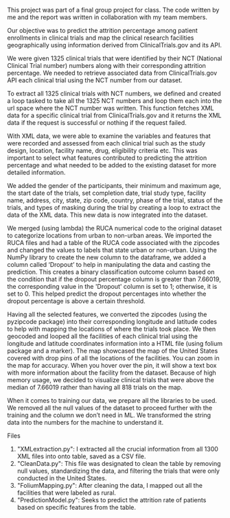 This project was part of a final group project for class. The code written by me and the report was written in collaboration with my team members. 

Our objective was to predict the attrition percentage among patient enrollments in clinical trials and map the clinical research facilities geographically using information derived from ClinicalTrials.gov and its API.

We were given 1325 clinical trials that were identified by their NCT (National Clinical Trial number) numbers along with their corresponding attrition percentage. We needed to retrieve associated data from ClinicalTrials.gov API each clinical trial using the NCT number from our dataset.

To extract all 1325 clinical trials with NCT numbers, we defined and created a loop tasked to take all the 1325 NCT numbers and loop them each into the url space where the NCT number was written. This function fetches XML data for a specific clinical trial from ClinicalTrials.gov and it returns the XML data if the request is successful or nothing if the request failed. 

With XML data, we were able to examine the variables and features that were recorded and assessed from each clinical trial such as the study design, location, facility name, drug, eligibility criteria etc. This was important to select what features contributed to predicting the attrition percentage and what needed to be added to the existing dataset for more detailed information.

We added the gender of the participants, their minimum and maximum age, the start date of the trials, set completion date, trial study type, facility name, address, city, state, zip code, country, phase of the trial, status of the trials, and types of masking during the trial by creating a loop to extract the data of the XML data. This new data is now integrated into the dataset.

We merged (using lambda) the RUCA numerical code to the original dataset to categorize locations from urban to non-urban areas. We imported the RUCA files and had a table of the RUCA code associated with the zipcodes and changed the values to labels that state urban or non-urban. Using the NumPy library to create the new column to the dataframe, we added a column called ‘Dropout’ to help in manipulating the data and casting the prediction. This creates a binary classification outcome column based on the condition that if the dropout percentage column is greater than 7.66019, the corresponding value in the 'Dropout' column is set to 1; otherwise, it is set to 0. This helped predict the dropout percentages into whether the dropout percentage is above a certain threshold.

Having all the selected features, we converted the zipcodes (using the pyzipcode package) into their corresponding longitude and latitude codes to help with mapping the locations of where the trials took place. We then geocoded and looped all the facilities of each clinical trial using the longitude and latitude coordinates information into a HTML file (using folium package and a marker). The map showcased the map of the United States covered with drop pins of all the locations of the facilities. You can zoom in the map for accuracy. When you hover over the pin, it will show a text box with more information about the facility from the dataset. Because of high memory usage, we decided to visualize clinical trials that were above the median of 7.66019 rather than having all 818 trials on the map. 

When it comes to training our data, we prepare all the libraries to be used. We removed all the null values of the dataset to proceed further with the training and the column we don’t need in ML. We transformed the string data into the numbers for the machine to understand it. 

Files 
1. "XMLextraction.py": I extracted all the crucial information from all 1300 XML files into onto table, saved as a CSV file. 
2. "CleanData.py": This file was designated to clean the table by removing null values, standardizing the data, and filtering the trials that were only conducted in the United States.
3. "FoliumMapping.py": After cleaning the data, I mapped out all the facilities that were labeled as rural.
4. "PredictionModel.py": Seeks to predict the attrition rate of patients based on specific features from the table. 
